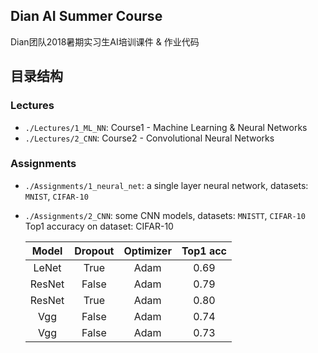 Dian AI Summer Course
---
Dian团队2018暑期实习生AI培训课件 & 作业代码

## 目录结构
### Lectures
* `./Lectures/1_ML_NN`: Course1 - Machine Learning & Neural Networks
* `./Lectures/2_CNN`: Course2 - Convolutional Neural Networks

### Assignments
* `./Assignments/1_neural_net`: a single layer neural network, datasets: `MNIST`, `CIFAR-10`
* `./Assignments/2_CNN`: some CNN models, datasets: `MNISTT`, `CIFAR-10`  
  Top1 accuracy on dataset: CIFAR-10 
  
  |Model|Dropout|Optimizer|Top1 acc|
  |:--:|:--:|:--:|:--:|
  |LeNet|True|Adam|0.69|
  |ResNet|False|Adam|0.79|
  |ResNet|True|Adam|0.80|
  |Vgg|False|Adam|0.74|
  |Vgg|False|Adam|0.73|

